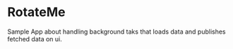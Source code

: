 # RotateMe

Sample App about handling background taks that loads data and publishes fetched data on ui.
